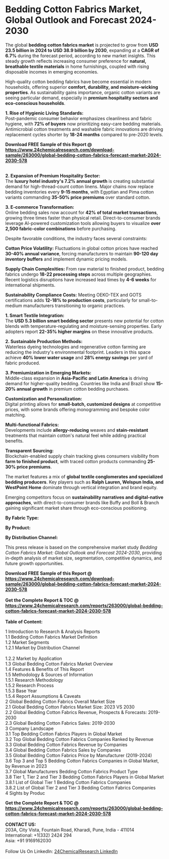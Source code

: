 <h1>Bedding Cotton Fabrics Market, Global Outlook and Forecast 2024-2030</h1><p>The global <strong>bedding cotton fabrics market</strong> is projected to grow from <strong>USD 23.5 billion in 2024 to USD 38.9 billion by 2030</strong>, expanding at a <strong>CAGR of 6.7%</strong> during the forecast period, according to new market insights. This steady growth reflects increasing consumer preference for <strong>natural, breathable textile materials</strong> in home furnishings, coupled with rising disposable incomes in emerging economies.</p><p>High-quality cotton bedding fabrics have become essential in modern households, offering superior <strong>comfort, durability, and moisture-wicking properties</strong>. As sustainability gains importance, organic cotton variants are seeing particular demand, especially in <strong>premium hospitality sectors and eco-conscious households</strong>.</p><p><strong>1. Rise of Hygienic Living Standards:</strong><br>
Post-pandemic consumer behavior emphasizes cleanliness and fabric hygiene, with <strong>72% of buyers</strong> now prioritizing easy-care bedding materials. Antimicrobial cotton treatments and washable fabric innovations are driving replacement cycles shorter by <strong>18-24 months</strong> compared to pre-2020 levels.</p><div><b>Download FREE Sample of this Report @ 
            <a href="https://www.24chemicalresearch.com/download-sample/263000/global-bedding-cotton-fabrics-forecast-market-2024-2030-578">
            https://www.24chemicalresearch.com/download-sample/263000/global-bedding-cotton-fabrics-forecast-market-2024-2030-578</a></b></div><br><p><strong>2. Expansion of Premium Hospitality Sector:</strong><br>
The <strong>luxury hotel industry's 7.2% annual growth</strong> is creating substantial demand for high-thread-count cotton linens. Major chains now replace bedding inventories every <strong>9-15 months</strong>, with Egyptian and Pima cotton variants commanding <strong>35-50% price premiums</strong> over standard cotton.</p><p><strong>3. E-commerce Transformation:</strong><br>
Online bedding sales now account for <strong>42% of total market transactions</strong>, growing three times faster than physical retail. Direct-to-consumer brands leverage AI-powered customization tools allowing buyers to visualize <strong>over 2,500 fabric-color combinations</strong> before purchasing.</p><p>Despite favorable conditions, the industry faces several constraints:</p><p><strong>Cotton Price Volatility:</strong> Fluctuations in global cotton prices have reached <strong>30-40% annual variance</strong>, forcing manufacturers to maintain <strong>90-120 day inventory buffers</strong> and implement dynamic pricing models.</p><p><strong>Supply Chain Complexities:</strong> From raw material to finished product, bedding fabrics undergo <strong>18-22 processing steps</strong> across multiple geographies. Recent logistics disruptions have increased lead times by <strong>4-6 weeks</strong> for international shipments.</p><p><strong>Sustainability Compliance Costs:</strong> Meeting OEKO-TEX and GOTS certifications adds <strong>12-18% to production costs</strong>, particularly for small-to-medium manufacturers transitioning to organic practices.</p><p><strong>1. Smart Textile Integration:</strong><br>
The <strong>USD 5.3 billion smart bedding sector</strong> presents new potential for cotton blends with temperature-regulating and moisture-sensing properties. Early adopters report <strong>22-35% higher margins</strong> on these innovative products.</p><p><strong>2. Sustainable Production Methods:</strong><br>
Waterless dyeing technologies and regenerative cotton farming are reducing the industry's environmental footprint. Leaders in this space achieve <strong>40% lower water usage</strong> and <strong>28% energy savings</strong> per yard of fabric produced.</p><p><strong>3. Premiumization in Emerging Markets:</strong><br>
Middle-class expansion in <strong>Asia-Pacific and Latin America</strong> is driving demand for higher-quality bedding. Countries like India and Brazil show <strong>15-20% annual growth</strong> in premium cotton bedding purchases.</p><p><strong>Customization and Personalization:</strong><br>
    Digital printing allows for <strong>small-batch, customized designs</strong> at competitive prices, with some brands offering monogramming and bespoke color matching.</p><p><strong>Multi-functional Fabrics:</strong><br>
    Developments include <strong>allergy-reducing</strong> weaves and <strong>stain-resistant</strong> treatments that maintain cotton's natural feel while adding practical benefits.</p><p><strong>Transparent Sourcing:</strong><br>
    Blockchain-enabled supply chain tracking gives consumers visibility from <strong>farm to finished product</strong>, with traced cotton products commanding <strong>25-30% price premiums</strong>.</p><p>The market features a mix of <strong>global textile conglomerates and specialized bedding producers</strong>. Key players such as <strong>Ralph Lauren, Welspun India, and WestPoint Home</strong> dominate through vertical integration and brand equity.</p><p>Emerging competitors focus on <strong>sustainability narratives and digital-native approaches</strong>, with direct-to-consumer brands like Buffy and Boll &amp; Branch gaining significant market share through eco-conscious positioning.</p><p><strong>By Fabric Type:</strong></p><p><strong>By Product:</strong></p><p><strong>By Distribution Channel:</strong></p><p>This press release is based on the comprehensive market study <em>Bedding Cotton Fabrics Market: Global Outlook and Forecast 2024-2030</em>, providing in-depth analysis of market size, segmentation, competitive dynamics, and future growth opportunities.</p><div><b>Download FREE Sample of this Report @ 
            <a href="https://www.24chemicalresearch.com/download-sample/263000/global-bedding-cotton-fabrics-forecast-market-2024-2030-578">
            https://www.24chemicalresearch.com/download-sample/263000/global-bedding-cotton-fabrics-forecast-market-2024-2030-578</a></b></div><br><div><b>Get the Complete Report & TOC @ 
            <a href="https://www.24chemicalresearch.com/reports/263000/global-bedding-cotton-fabrics-forecast-market-2024-2030-578">
            https://www.24chemicalresearch.com/reports/263000/global-bedding-cotton-fabrics-forecast-market-2024-2030-578</a></b></div><br>
            <b>Table of Content:</b><p>1 Introduction to Research & Analysis Reports<br />
    1.1 Bedding Cotton Fabrics Market Definition<br />
    1.2 Market Segments<br />
        1.2.1 Market by Distribution Channel<br />
<br />
        1.2.2 Market by Application<br />
    1.3 Global Bedding Cotton Fabrics Market Overview<br />
    1.4 Features & Benefits of This Report<br />
    1.5 Methodology & Sources of Information<br />
        1.5.1 Research Methodology<br />
        1.5.2 Research Process<br />
        1.5.3 Base Year<br />
        1.5.4 Report Assumptions & Caveats<br />
2 Global Bedding Cotton Fabrics Overall Market Size<br />
    2.1 Global Bedding Cotton Fabrics Market Size: 2023 VS 2030<br />
    2.2 Global Bedding Cotton Fabrics Revenue, Prospects & Forecasts: 2019-2030<br />
    2.3 Global Bedding Cotton Fabrics Sales: 2019-2030<br />
3 Company Landscape<br />
    3.1 Top Bedding Cotton Fabrics Players in Global Market<br />
    3.2 Top Global Bedding Cotton Fabrics Companies Ranked by Revenue<br />
    3.3 Global Bedding Cotton Fabrics Revenue by Companies<br />
    3.4 Global Bedding Cotton Fabrics Sales by Companies<br />
    3.5 Global Bedding Cotton Fabrics Price by Manufacturer (2019-2024)<br />
    3.6 Top 3 and Top 5 Bedding Cotton Fabrics Companies in Global Market, by Revenue in 2023<br />
    3.7 Global Manufacturers Bedding Cotton Fabrics Product Type<br />
    3.8 Tier 1, Tier 2 and Tier 3 Bedding Cotton Fabrics Players in Global Market<br />
        3.8.1 List of Global Tier 1 Bedding Cotton Fabrics Companies<br />
        3.8.2 List of Global Tier 2 and Tier 3 Bedding Cotton Fabrics Companies<br />
4 Sights by Produc</p><div><b>Get the Complete Report & TOC @ 
            <a href="https://www.24chemicalresearch.com/reports/263000/global-bedding-cotton-fabrics-forecast-market-2024-2030-578">
            https://www.24chemicalresearch.com/reports/263000/global-bedding-cotton-fabrics-forecast-market-2024-2030-578</a></b></div><br><b>CONTACT US:</b><br>
            203A, City Vista, Fountain Road, Kharadi, Pune, India - 411014<br>
            International: +1(332) 2424 294<br>
            Asia: +91 9169162030 <br><br>
            Follow Us On LinkedIn: <a href="https://www.linkedin.com/company/24chemicalresearch/">24ChemicalResearch LinkedIn</a>